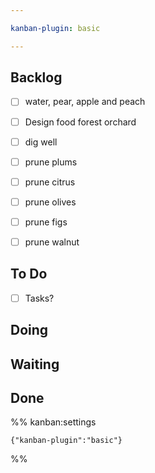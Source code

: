 ```yaml
---

kanban-plugin: basic

---
```


## Backlog

- [ ] water, pear, apple and peach
- [ ] Design food forest orchard
- [ ] dig well
- [ ] prune plums
- [ ] prune citrus
- [ ] prune olives
- [ ] prune figs
- [ ] prune walnut


## To Do

- [ ] Tasks?


## Doing



## Waiting



## Done





%% kanban:settings
```
{"kanban-plugin":"basic"}
```
%%